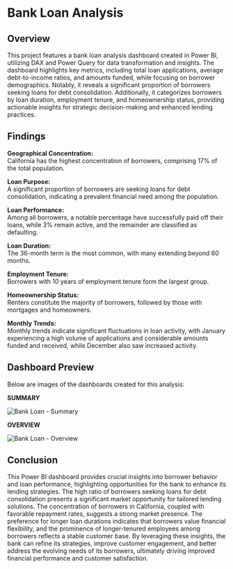 # Bank Loan Analysis

## Overview
This project features a bank loan analysis dashboard created in Power BI, utilizing DAX and Power Query for data transformation and insights. The dashboard highlights key metrics, including total loan applications, average debt-to-income ratios, and amounts funded, while focusing on borrower demographics. Notably, it reveals a significant proportion of borrowers seeking loans for debt consolidation. Additionally, it categorizes borrowers by loan duration, employment tenure, and homeownership status, providing actionable insights for strategic decision-making and enhanced lending practices.

## Findings

**Geographical Concentration:**  
California has the highest concentration of borrowers, comprising 17% of the total population.

**Loan Purpose:**  
A significant proportion of borrowers are seeking loans for debt consolidation, indicating a prevalent financial need among the population.

**Loan Performance:**  
Among all borrowers, a notable percentage have successfully paid off their loans, while 3% remain active, and the remainder are classified as defaulting.

**Loan Duration:**  
The 36-month term is the most common, with many extending beyond 60 months.

**Employment Tenure:**  
Borrowers with 10 years of employment tenure form the largest group.

**Homeownership Status:**  
Renters constitute the majority of borrowers, followed by those with mortgages and homeowners.

**Monthly Trends:**  
Monthly trends indicate significant fluctuations in loan activity, with January experiencing a high volume of applications and considerable amounts funded and received, while December also saw increased activity.

## Dashboard Preview
Below are images of the dashboards created for this analysis:

**SUMMARY**

![Bank Loan - Summary](https://github.com/user-attachments/assets/e8b58040-62f0-47eb-8d4b-0affbaa97fec)




**OVERVIEW**  

![Bank Loan - Overview](https://github.com/user-attachments/assets/e837160e-9b9a-4433-bb63-35aff7af10a5)




## Conclusion
This Power BI dashboard provides crucial insights into borrower behavior and loan performance, highlighting opportunities for the bank to enhance its lending strategies. The high ratio of borrowers seeking loans for debt consolidation presents a significant market opportunity for tailored lending solutions. The concentration of borrowers in California, coupled with favorable repayment rates, suggests a strong market presence. The preference for longer loan durations indicates that borrowers value financial flexibility, and the prominence of longer-tenured employees among borrowers reflects a stable customer base. By leveraging these insights, the bank can refine its strategies, improve customer engagement, and better address the evolving needs of its borrowers, ultimately driving improved financial performance and customer satisfaction.
